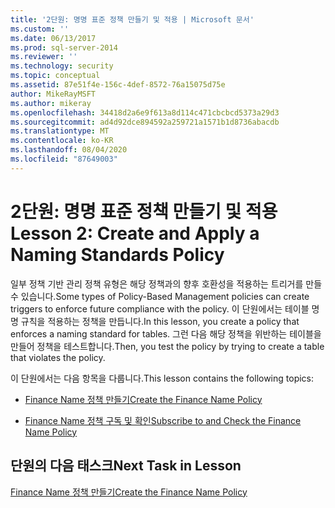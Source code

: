 ```yaml
---
title: '2단원: 명명 표준 정책 만들기 및 적용 | Microsoft 문서'
ms.custom: ''
ms.date: 06/13/2017
ms.prod: sql-server-2014
ms.reviewer: ''
ms.technology: security
ms.topic: conceptual
ms.assetid: 87e51f4e-156c-4def-8572-76a15075d75e
author: MikeRayMSFT
ms.author: mikeray
ms.openlocfilehash: 34418d2a6e9f613a8d114c471cbcbcd5373a29d3
ms.sourcegitcommit: ad4d92dce894592a259721a1571b1d8736abacdb
ms.translationtype: MT
ms.contentlocale: ko-KR
ms.lasthandoff: 08/04/2020
ms.locfileid: "87649003"
---
```

# <a name="lesson-2-create-and-apply-a-naming-standards-policy"></a><span data-ttu-id="46dfd-102">2단원: 명명 표준 정책 만들기 및 적용</span><span class="sxs-lookup"><span data-stu-id="46dfd-102">Lesson 2: Create and Apply a Naming Standards Policy</span></span>
  <span data-ttu-id="46dfd-103">일부 정책 기반 관리 정책 유형은 해당 정책과의 향후 호환성을 적용하는 트리거를 만들 수 있습니다.</span><span class="sxs-lookup"><span data-stu-id="46dfd-103">Some types of Policy-Based Management policies can create triggers to enforce future compliance with the policy.</span></span> <span data-ttu-id="46dfd-104">이 단원에서는 테이블 명명 규칙을 적용하는 정책을 만듭니다.</span><span class="sxs-lookup"><span data-stu-id="46dfd-104">In this lesson, you create a policy that enforces a naming standard for tables.</span></span> <span data-ttu-id="46dfd-105">그런 다음 해당 정책을 위반하는 테이블을 만들어 정책을 테스트합니다.</span><span class="sxs-lookup"><span data-stu-id="46dfd-105">Then, you test the policy by trying to create a table that violates the policy.</span></span>  
  
 <span data-ttu-id="46dfd-106">이 단원에서는 다음 항목을 다룹니다.</span><span class="sxs-lookup"><span data-stu-id="46dfd-106">This lesson contains the following topics:</span></span>  
  
-   [<span data-ttu-id="46dfd-107">Finance Name 정책 만들기</span><span class="sxs-lookup"><span data-stu-id="46dfd-107">Create the Finance Name Policy</span></span>](lesson-2-1-create-the-finance-name-policy.md)  
  
-   [<span data-ttu-id="46dfd-108">Finance Name 정책 구독 및 확인</span><span class="sxs-lookup"><span data-stu-id="46dfd-108">Subscribe to and Check the Finance Name Policy</span></span>](lesson-2-2-subscribe-to-and-check-the-finance-name-policy.md)  
  
## <a name="next-task-in-lesson"></a><span data-ttu-id="46dfd-109">단원의 다음 태스크</span><span class="sxs-lookup"><span data-stu-id="46dfd-109">Next Task in Lesson</span></span>  
 [<span data-ttu-id="46dfd-110">Finance Name 정책 만들기</span><span class="sxs-lookup"><span data-stu-id="46dfd-110">Create the Finance Name Policy</span></span>](lesson-2-1-create-the-finance-name-policy.md)  
  
  

